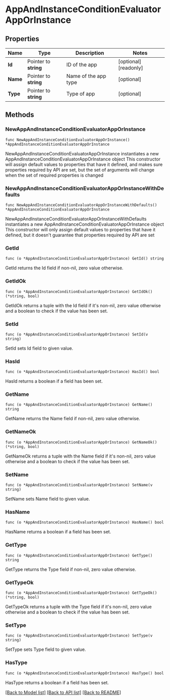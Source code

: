 # AppAndInstanceConditionEvaluatorAppOrInstance

## Properties

Name | Type | Description | Notes
------------ | ------------- | ------------- | -------------
**Id** | Pointer to **string** | ID of the app | [optional] [readonly] 
**Name** | Pointer to **string** | Name of the app type | [optional] 
**Type** | Pointer to **string** | Type of app | [optional] 

## Methods

### NewAppAndInstanceConditionEvaluatorAppOrInstance

`func NewAppAndInstanceConditionEvaluatorAppOrInstance() *AppAndInstanceConditionEvaluatorAppOrInstance`

NewAppAndInstanceConditionEvaluatorAppOrInstance instantiates a new AppAndInstanceConditionEvaluatorAppOrInstance object
This constructor will assign default values to properties that have it defined,
and makes sure properties required by API are set, but the set of arguments
will change when the set of required properties is changed

### NewAppAndInstanceConditionEvaluatorAppOrInstanceWithDefaults

`func NewAppAndInstanceConditionEvaluatorAppOrInstanceWithDefaults() *AppAndInstanceConditionEvaluatorAppOrInstance`

NewAppAndInstanceConditionEvaluatorAppOrInstanceWithDefaults instantiates a new AppAndInstanceConditionEvaluatorAppOrInstance object
This constructor will only assign default values to properties that have it defined,
but it doesn't guarantee that properties required by API are set

### GetId

`func (o *AppAndInstanceConditionEvaluatorAppOrInstance) GetId() string`

GetId returns the Id field if non-nil, zero value otherwise.

### GetIdOk

`func (o *AppAndInstanceConditionEvaluatorAppOrInstance) GetIdOk() (*string, bool)`

GetIdOk returns a tuple with the Id field if it's non-nil, zero value otherwise
and a boolean to check if the value has been set.

### SetId

`func (o *AppAndInstanceConditionEvaluatorAppOrInstance) SetId(v string)`

SetId sets Id field to given value.

### HasId

`func (o *AppAndInstanceConditionEvaluatorAppOrInstance) HasId() bool`

HasId returns a boolean if a field has been set.

### GetName

`func (o *AppAndInstanceConditionEvaluatorAppOrInstance) GetName() string`

GetName returns the Name field if non-nil, zero value otherwise.

### GetNameOk

`func (o *AppAndInstanceConditionEvaluatorAppOrInstance) GetNameOk() (*string, bool)`

GetNameOk returns a tuple with the Name field if it's non-nil, zero value otherwise
and a boolean to check if the value has been set.

### SetName

`func (o *AppAndInstanceConditionEvaluatorAppOrInstance) SetName(v string)`

SetName sets Name field to given value.

### HasName

`func (o *AppAndInstanceConditionEvaluatorAppOrInstance) HasName() bool`

HasName returns a boolean if a field has been set.

### GetType

`func (o *AppAndInstanceConditionEvaluatorAppOrInstance) GetType() string`

GetType returns the Type field if non-nil, zero value otherwise.

### GetTypeOk

`func (o *AppAndInstanceConditionEvaluatorAppOrInstance) GetTypeOk() (*string, bool)`

GetTypeOk returns a tuple with the Type field if it's non-nil, zero value otherwise
and a boolean to check if the value has been set.

### SetType

`func (o *AppAndInstanceConditionEvaluatorAppOrInstance) SetType(v string)`

SetType sets Type field to given value.

### HasType

`func (o *AppAndInstanceConditionEvaluatorAppOrInstance) HasType() bool`

HasType returns a boolean if a field has been set.


[[Back to Model list]](../README.md#documentation-for-models) [[Back to API list]](../README.md#documentation-for-api-endpoints) [[Back to README]](../README.md)


